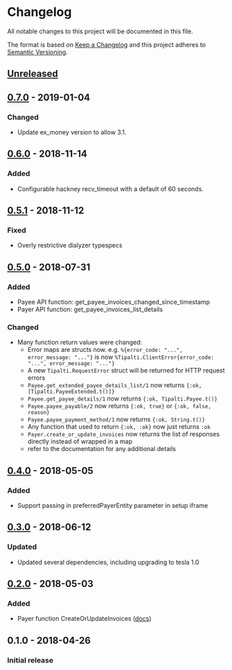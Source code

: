# Changelog
All notable changes to this project will be documented in this file.

The format is based on [Keep a Changelog](http://keepachangelog.com/en/1.0.0/)
and this project adheres to [Semantic Versioning](http://semver.org/spec/v2.0.0.html).

## [Unreleased][]

## [0.7.0][] - 2019-01-04
### Changed
-   Update ex_money version to allow 3.1.

## [0.6.0][] - 2018-11-14
### Added
-   Configurable hackney recv_timeout with a default of 60 seconds.

## [0.5.1][] - 2018-11-12
### Fixed
-   Overly restrictive dialyzer typespecs

## [0.5.0][] - 2018-07-31
### Added
-   Payee API function: get_payee_invoices_changed_since_timestamp
-   Payer API function: get_payee_invoices_list_details

### Changed
-   Many function return values were changed:
    -    Error maps are structs now. e.g. `%{error_code: "...", error_message: "..."}` is now `%Tipalti.ClientError{error_code: "...", error_message: "..."}`
    -    A new `Tipalti.RequestError` struct will be returned for HTTP request errors
    -    `Payee.get_extended_payee_details_list/1` now returns `{:ok, [Tipalti.PayeeExtended.t()]}`
    -    `Payee.get_payee_details/1` now returns `{:ok, Tipalti.Payee.t()}`
    -    `Payee.payee_payable/2` now returns `{:ok, true}` or `{:ok, false, reason}`
    -    `Payee.payee_payment_method/1` now returns `{:ok, String.t()}`
    -    Any function that used to return `{:ok, :ok}` now just returns `:ok`
    -    `Payer.create_or_update_invoices` now returns the list of responses directly instead of wrapped in a map
    -    refer to the documentation for any additional details

## [0.4.0][] - 2018-05-05
### Added
-   Support passing in preferredPayerEntity parameter in setup iframe

## [0.3.0][] - 2018-06-12
### Updated
-   Updated several dependencies, including upgrading to tesla 1.0

## [0.2.0][] - 2018-05-03
### Added
-   Payer function CreateOrUpdateInvoices ([docs](https://hexdocs.pm/tipalti/Tipalti.API.Payer.html#create_or_update_invoices/0))

## 0.1.0 - 2018-04-26
### Initial release

[Unreleased]: https://github.com/peek-travel/tipalti-elixir/compare/0.7.0...HEAD
[0.7.0]: https://github.com/peek-travel/tipalti-elixir/compare/0.6.0...0.7.0
[0.6.0]: https://github.com/peek-travel/tipalti-elixir/compare/0.5.1...0.6.0
[0.5.1]: https://github.com/peek-travel/tipalti-elixir/compare/0.5.0...0.5.1
[0.5.0]: https://github.com/peek-travel/tipalti-elixir/compare/0.4.0...0.5.0
[0.4.0]: https://github.com/peek-travel/tipalti-elixir/compare/0.3.0...0.4.0
[0.3.0]: https://github.com/peek-travel/tipalti-elixir/compare/0.2.0...0.3.0
[0.2.0]: https://github.com/peek-travel/tipalti-elixir/compare/0.1.0...0.2.0
